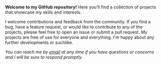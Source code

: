 **Welcome to my GitHub repository!** Here you'll find a collection of projects that showcase my skills and interests.

I welcome contributions and feedback from the community. If you find a bug, have a feature request, or would like to contribute to any of the projects, please feel free to open an issue or submit a pull request.
My projects are free of use for everyone and everything. I'm happy about any further developments or suchlike.

*You can reach me by [email](mailto:max.muench@robertmuench.ch) at any time if you have questions or concerns and I will be sure to respond promptly.*
